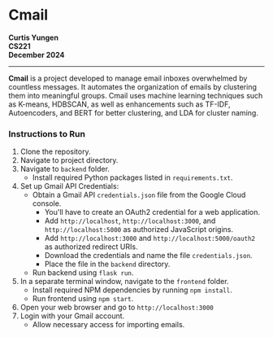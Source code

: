 # **Cmail**

**Curtis Yungen**  
**CS221**  
**December 2024**

---

**Cmail** is a project developed to manage email inboxes overwhelmed by countless messages. It automates the organization of emails by clustering them into meaningful groups. Cmail uses machine learning techniques such as K-means, HDBSCAN, as well as enhancements such as TF-IDF, Autoencoders, and BERT for better clustering, and LDA for cluster naming.

### **Instructions to Run**

1. Clone the repository.
2. Navigate to project directory.
3. Navigate to `backend` folder.
    - Install required Python packages listed in `requirements.txt`.
4. Set up Gmail API Credentials:
    - Obtain a Gmail API `credentials.json` file from the Google Cloud console.
        - You'll have to create an OAuth2 credential for a web application.
        - Add `http://localhost`, `http://localhost:3000`, and `http://localhost:5000` as authorized JavaScript origins.
        - Add `http://localhost:3000` and `http://localhost:5000/oauth2` as authorized redirect URIs.
        - Download the credentials and name the file `credentials.json`.
        - Place the file in the `backend` directory.
    - Run backend using `flask run`.
5. In a separate terminal window, navigate to the `frontend` folder.
    - Install required NPM dependencies by running `npm install`.
    - Run frontend using `npm start`.
6. Open your web browser and go to `http://localhost:3000`
7. Login with your Gmail account.
    - Allow necessary access for importing emails.
